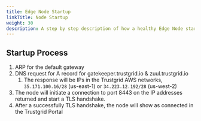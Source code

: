 ```yaml
---
title: Edge Node Startup
linkTitle: Node Startup
weight: 30
description: A step by step description of how a healthy Edge Node starts up and connects to the Trustgrid system.
---
```


## Startup Process

1. ARP for the default gateway
1. DNS request for A record for gatekeeper.trustgrid.io & zuul.trustgrid.io
    1. The response will be IPs in the Trustgrid AWS networks, `35.171.100.16/28` (us-east-1) or `34.223.12.192/28` (us-west-2)
1. The node will initiate a connection to port 8443 on the IP addresses returned and start a TLS handshake.
1. After a successfully TLS handshake, the node will show as connected in the Trustgrid Portal

